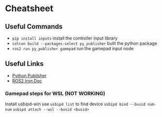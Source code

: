 # Cheatsheet
## Useful Commands
+ `pip install inputs` install the controller input library
+ `colcon build --packages-select py_publisher` built the python package
+ `ros2 run py_publisher gamepad` run the gamepad input node

## Useful Links
+ [Python Pubilsher](https://docs.ros.org/en/iron/Tutorials/Beginner-Client-Libraries/Writing-A-Simple-Py-Publisher-And-Subscriber.html)
+ [ROS2 Iron Doc](https://docs.ros.org/en/iron/Installation.html)

### Gamepad steps for WSL (NOT WORKING)
Install usbipd-win
use `usbipd list` to find device
`usbipd bind --busid num-num`
`usbipd attach --wsl --busid <busid>`

